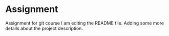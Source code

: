 # Assignment
Assignment for git course
I am editing the README file. Adding some more details about the project description.
